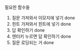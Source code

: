 필요한 함수들
1. 질문 가져와서 이모지에 넣기 done
2. 힌트 가져와서 힌트에 넣기 done
3. 답 확인하기 done
4. 엔터키 누르면 답 확인하기 done
5. 질문 로딩되는 거 done